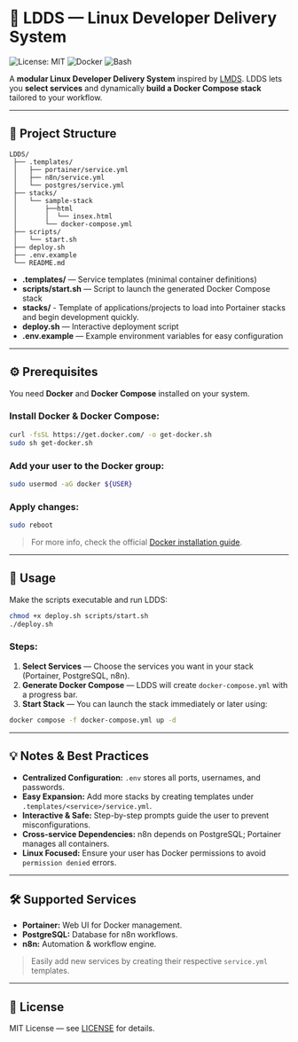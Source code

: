 # 🚀 LDDS — Linux Developer Delivery System

![License: MIT](https://img.shields.io/badge/License-MIT-green.svg)
![Docker](https://img.shields.io/badge/Docker-Ready-blue.svg)
![Bash](https://img.shields.io/badge/Scripts-Bash-yellow.svg)

A **modular Linux Developer Delivery System** inspired by [LMDS](https://github.com/GreenFrogSB/LMDS).
LDDS lets you **select services** and dynamically **build a Docker Compose stack** tailored to your workflow.

---

## 📂 Project Structure

```
LDDS/
 ├── .templates/
 │   ├── portainer/service.yml
 │   ├── n8n/service.yml
 │   └── postgres/service.yml
 ├── stacks/
 │   └── sample-stack
 │       ├──html
 │       │  └── insex.html
 │       └── docker-compose.yml
 ├── scripts/
 │   └── start.sh
 ├── deploy.sh
 ├── .env.example
 └── README.md
```

* **.templates/** — Service templates (minimal container definitions)
* **scripts/start.sh** — Script to launch the generated Docker Compose stack
* **stacks/** - Template of applications/projects to load into Portainer stacks and begin development quickly.
* **deploy.sh** — Interactive deployment script
* **.env.example** — Example environment variables for easy configuration

---

## ⚙️ Prerequisites

You need **Docker** and **Docker Compose** installed on your system.

### Install Docker & Docker Compose:

```bash
curl -fsSL https://get.docker.com/ -o get-docker.sh
sudo sh get-docker.sh
```

### Add your user to the Docker group:

```bash
sudo usermod -aG docker ${USER}
```

### Apply changes:

```bash
sudo reboot
```

> For more info, check the official [Docker installation guide](https://docs.docker.com/engine/install/debian/).

---

## 🚀 Usage

Make the scripts executable and run LDDS:

```bash
chmod +x deploy.sh scripts/start.sh
./deploy.sh
```

### Steps:

1. **Select Services** — Choose the services you want in your stack (Portainer, PostgreSQL, n8n).
2. **Generate Docker Compose** — LDDS will create `docker-compose.yml` with a progress bar.
3. **Start Stack** — You can launch the stack immediately or later using:

```bash
docker compose -f docker-compose.yml up -d
```

---

## 💡 Notes & Best Practices

* **Centralized Configuration:** `.env` stores all ports, usernames, and passwords.
* **Easy Expansion:** Add more stacks by creating templates under `.templates/<service>/service.yml`.
* **Interactive & Safe:** Step-by-step prompts guide the user to prevent misconfigurations.
* **Cross-service Dependencies:** n8n depends on PostgreSQL; Portainer manages all containers.
* **Linux Focused:** Ensure your user has Docker permissions to avoid `permission denied` errors.

---

## 🛠️ Supported Services

* **Portainer:** Web UI for Docker management.
* **PostgreSQL:** Database for n8n workflows.
* **n8n:** Automation & workflow engine.

> Easily add new services by creating their respective `service.yml` templates.

---

## 📄 License

MIT License — see [LICENSE](./LICENSE) for details.
